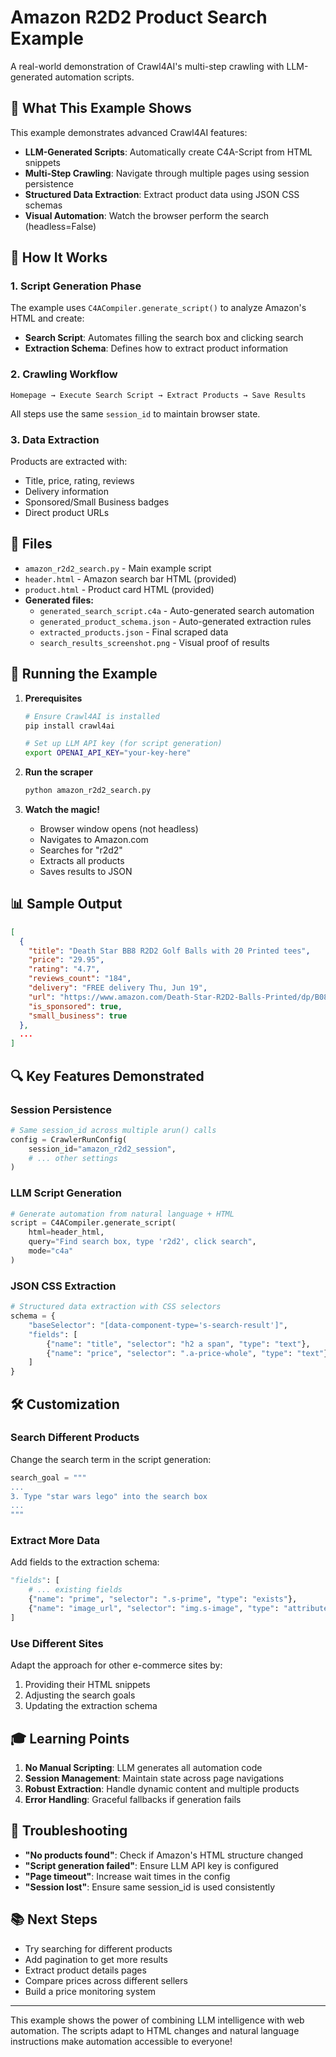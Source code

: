 # Amazon R2D2 Product Search Example

A real-world demonstration of Crawl4AI's multi-step crawling with LLM-generated automation scripts.

## 🎯 What This Example Shows

This example demonstrates advanced Crawl4AI features:
- **LLM-Generated Scripts**: Automatically create C4A-Script from HTML snippets
- **Multi-Step Crawling**: Navigate through multiple pages using session persistence
- **Structured Data Extraction**: Extract product data using JSON CSS schemas
- **Visual Automation**: Watch the browser perform the search (headless=False)

## 🚀 How It Works

### 1. **Script Generation Phase**
The example uses `C4ACompiler.generate_script()` to analyze Amazon's HTML and create:
- **Search Script**: Automates filling the search box and clicking search
- **Extraction Schema**: Defines how to extract product information

### 2. **Crawling Workflow**
```
Homepage → Execute Search Script → Extract Products → Save Results
```

All steps use the same `session_id` to maintain browser state.

### 3. **Data Extraction**
Products are extracted with:
- Title, price, rating, reviews
- Delivery information
- Sponsored/Small Business badges
- Direct product URLs

## 📁 Files

- `amazon_r2d2_search.py` - Main example script
- `header.html` - Amazon search bar HTML (provided)
- `product.html` - Product card HTML (provided)
- **Generated files:**
  - `generated_search_script.c4a` - Auto-generated search automation
  - `generated_product_schema.json` - Auto-generated extraction rules
  - `extracted_products.json` - Final scraped data
  - `search_results_screenshot.png` - Visual proof of results

## 🏃 Running the Example

1. **Prerequisites**
   ```bash
   # Ensure Crawl4AI is installed
   pip install crawl4ai
   
   # Set up LLM API key (for script generation)
   export OPENAI_API_KEY="your-key-here"
   ```

2. **Run the scraper**
   ```bash
   python amazon_r2d2_search.py
   ```

3. **Watch the magic!**
   - Browser window opens (not headless)
   - Navigates to Amazon.com
   - Searches for "r2d2"
   - Extracts all products
   - Saves results to JSON

## 📊 Sample Output

```json
[
  {
    "title": "Death Star BB8 R2D2 Golf Balls with 20 Printed tees",
    "price": "29.95",
    "rating": "4.7",
    "reviews_count": "184",
    "delivery": "FREE delivery Thu, Jun 19",
    "url": "https://www.amazon.com/Death-Star-R2D2-Balls-Printed/dp/B081XSYZMS",
    "is_sponsored": true,
    "small_business": true
  },
  ...
]
```

## 🔍 Key Features Demonstrated

### Session Persistence
```python
# Same session_id across multiple arun() calls
config = CrawlerRunConfig(
    session_id="amazon_r2d2_session",
    # ... other settings
)
```

### LLM Script Generation
```python
# Generate automation from natural language + HTML
script = C4ACompiler.generate_script(
    html=header_html,
    query="Find search box, type 'r2d2', click search",
    mode="c4a"
)
```

### JSON CSS Extraction
```python
# Structured data extraction with CSS selectors
schema = {
    "baseSelector": "[data-component-type='s-search-result']",
    "fields": [
        {"name": "title", "selector": "h2 a span", "type": "text"},
        {"name": "price", "selector": ".a-price-whole", "type": "text"}
    ]
}
```

## 🛠️ Customization

### Search Different Products
Change the search term in the script generation:
```python
search_goal = """
...
3. Type "star wars lego" into the search box
...
"""
```

### Extract More Data
Add fields to the extraction schema:
```python
"fields": [
    # ... existing fields
    {"name": "prime", "selector": ".s-prime", "type": "exists"},
    {"name": "image_url", "selector": "img.s-image", "type": "attribute", "attribute": "src"}
]
```

### Use Different Sites
Adapt the approach for other e-commerce sites by:
1. Providing their HTML snippets
2. Adjusting the search goals
3. Updating the extraction schema

## 🎓 Learning Points

1. **No Manual Scripting**: LLM generates all automation code
2. **Session Management**: Maintain state across page navigations
3. **Robust Extraction**: Handle dynamic content and multiple products
4. **Error Handling**: Graceful fallbacks if generation fails

## 🐛 Troubleshooting

- **"No products found"**: Check if Amazon's HTML structure changed
- **"Script generation failed"**: Ensure LLM API key is configured
- **"Page timeout"**: Increase wait times in the config
- **"Session lost"**: Ensure same session_id is used consistently

## 📚 Next Steps

- Try searching for different products
- Add pagination to get more results
- Extract product details pages
- Compare prices across different sellers
- Build a price monitoring system

---

This example shows the power of combining LLM intelligence with web automation. The scripts adapt to HTML changes and natural language instructions make automation accessible to everyone!